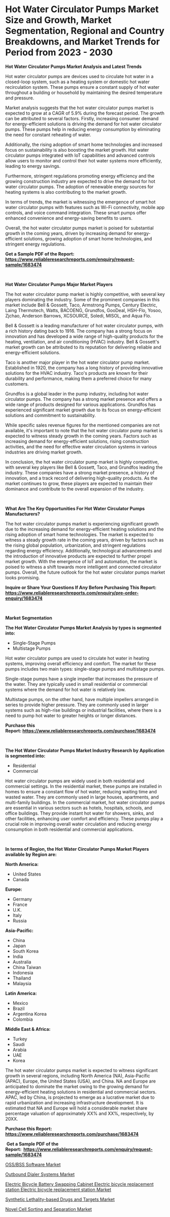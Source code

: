 <p><h1>Hot Water Circulator Pumps Market Size and Growth, Market Segmentation, Regional and Country Breakdowns, and Market Trends for Period from 2023 -  2030</h1></p><p><strong>Hot Water Circulator Pumps Market Analysis and Latest Trends</strong></p>
<p><p>Hot water circulator pumps are devices used to circulate hot water in a closed-loop system, such as a heating system or domestic hot water recirculation system. These pumps ensure a constant supply of hot water throughout a building or household by maintaining the desired temperature and pressure.</p><p>Market analysis suggests that the hot water circulator pumps market is expected to grow at a CAGR of 5.9% during the forecast period. The growth can be attributed to several factors. Firstly, increasing consumer demand for energy-efficient solutions is driving the demand for hot water circulator pumps. These pumps help in reducing energy consumption by eliminating the need for constant reheating of water.</p><p>Additionally, the rising adoption of smart home technologies and increased focus on sustainability is also boosting the market growth. Hot water circulator pumps integrated with IoT capabilities and advanced controls allow users to monitor and control their hot water systems more efficiently, leading to energy savings.</p><p>Furthermore, stringent regulations promoting energy efficiency and the growing construction industry are expected to drive the demand for hot water circulator pumps. The adoption of renewable energy sources for heating systems is also contributing to the market growth.</p><p>In terms of trends, the market is witnessing the emergence of smart hot water circulator pumps with features such as Wi-Fi connectivity, mobile app controls, and voice command integration. These smart pumps offer enhanced convenience and energy-saving benefits to users.</p><p>Overall, the hot water circulator pumps market is poised for substantial growth in the coming years, driven by increasing demand for energy-efficient solutions, growing adoption of smart home technologies, and stringent energy regulations.</p></p>
<p><strong>Get a Sample PDF of the Report:&nbsp; <a href="https://www.reliableresearchreports.com/enquiry/request-sample/1683474">https://www.reliableresearchreports.com/enquiry/request-sample/1683474</a></strong></p>
<p>&nbsp;</p>
<p><strong>Hot Water Circulator Pumps Major Market Players</strong></p>
<p><p>The hot water circulator pump market is highly competitive, with several key players dominating the industry. Some of the prominent companies in this market include Bell & Gossett, Taco, Armstrong Pumps, Century Electric, Laing Thermotech, Watts, BACOENG, Grundfos, GooDeal, HSH-Flo, Yosoo, Zjchao, Anderson Barrows, XCSOURCE, Soledi, MISOL, and Aqua Flo.</p><p>Bell & Gossett is a leading manufacturer of hot water circulator pumps, with a rich history dating back to 1916. The company has a strong focus on innovation and has developed a wide range of high-quality products for the heating, ventilation, and air conditioning (HVAC) industry. Bell & Gossett's market growth can be attributed to its reputation for delivering reliable and energy-efficient solutions.</p><p>Taco is another major player in the hot water circulator pump market. Established in 1920, the company has a long history of providing innovative solutions for the HVAC industry. Taco's products are known for their durability and performance, making them a preferred choice for many customers.</p><p>Grundfos is a global leader in the pump industry, including hot water circulator pumps. The company has a strong market presence and offers a wide range of products designed for various applications. Grundfos has experienced significant market growth due to its focus on energy-efficient solutions and commitment to sustainability.</p><p>While specific sales revenue figures for the mentioned companies are not available, it's important to note that the hot water circulator pump market is expected to witness steady growth in the coming years. Factors such as increasing demand for energy-efficient solutions, rising construction activities, and the need for effective water circulation systems in various industries are driving market growth.</p><p>In conclusion, the hot water circulator pump market is highly competitive, with several key players like Bell & Gossett, Taco, and Grundfos leading the industry. These companies have a strong market presence, a history of innovation, and a track record of delivering high-quality products. As the market continues to grow, these players are expected to maintain their dominance and contribute to the overall expansion of the industry.</p></p>
<p>&nbsp;</p>
<p><strong>What Are The Key Opportunities For Hot Water Circulator Pumps Manufacturers?</strong></p>
<p><p>The hot water circulator pumps market is experiencing significant growth due to the increasing demand for energy-efficient heating solutions and the rising adoption of smart home technologies. The market is expected to witness a steady growth rate in the coming years, driven by factors such as the rising global population, urbanization, and stringent regulations regarding energy efficiency. Additionally, technological advancements and the introduction of innovative products are expected to further propel market growth. With the emergence of IoT and automation, the market is poised to witness a shift towards more intelligent and connected circulator pumps. Overall, the future outlook for the hot water circulator pumps market looks promising.</p></p>
<p><strong>Inquire or Share Your Questions If Any Before Purchasing This Report: <a href="https://www.reliableresearchreports.com/enquiry/pre-order-enquiry/1683474">https://www.reliableresearchreports.com/enquiry/pre-order-enquiry/1683474</a></strong></p>
<p>&nbsp;</p>
<p><strong>Market Segmentation</strong></p>
<p><strong>The Hot Water Circulator Pumps Market Analysis by types is segmented into:</strong></p>
<p><ul><li>Single-Stage Pumps</li><li>Multistage Pumps</li></ul></p>
<p><p>Hot water circulator pumps are used to circulate hot water in heating systems, improving overall efficiency and comfort. The market for these pumps includes two main types: single-stage pumps and multistage pumps. </p><p>Single-stage pumps have a single impeller that increases the pressure of the water. They are typically used in small residential or commercial systems where the demand for hot water is relatively low. </p><p>Multistage pumps, on the other hand, have multiple impellers arranged in series to provide higher pressure. They are commonly used in larger systems such as high-rise buildings or industrial facilities, where there is a need to pump hot water to greater heights or longer distances.</p></p>
<p><strong>Purchase this Report:&nbsp;<a href="https://www.reliableresearchreports.com/purchase/1683474">https://www.reliableresearchreports.com/purchase/1683474</a></strong></p>
<p>&nbsp;</p>
<p><strong>The Hot Water Circulator Pumps Market Industry Research by Application is segmented into:</strong></p>
<p><ul><li>Residential</li><li>Commercial</li></ul></p>
<p><p>Hot water circulator pumps are widely used in both residential and commercial settings. In the residential market, these pumps are installed in homes to ensure a constant flow of hot water, reducing waiting time and wasted water. They are commonly used in large houses, apartments, and multi-family buildings. In the commercial market, hot water circulator pumps are essential in various sectors such as hotels, hospitals, schools, and office buildings. They provide instant hot water for showers, sinks, and other facilities, enhancing user comfort and efficiency. These pumps play a crucial role in improving overall water circulation and reducing energy consumption in both residential and commercial applications.</p></p>
<p>&nbsp;</p>
<p><strong>In terms of Region, the Hot Water Circulator Pumps Market Players available by Region are:</strong></p>
<p>
    <p> <strong> North America: </strong>
        <ul>
            <li>United States</li>
            <li>Canada</li>
        </ul>
        </p> 
    <p> <strong> Europe: </strong>
        <ul>
            <li>Germany</li>
            <li>France</li>
            <li>U.K.</li>
            <li>Italy</li>
            <li>Russia</li>
        </ul>
        </p> 
    <p> <strong> Asia-Pacific: </strong>
        <ul>
            <li>China</li>
            <li>Japan</li>
            <li>South Korea</li>
            <li>India</li>
            <li>Australia</li>
            <li>China Taiwan</li>
            <li>Indonesia</li>
            <li>Thailand</li>
            <li>Malaysia</li>
        </ul>
        </p> 
    <p> <strong> Latin America: </strong>
        <ul>
            <li>Mexico</li>
            <li>Brazil</li>
            <li>Argentina Korea</li>
            <li>Colombia</li>
        </ul>
        </p> 
    <p> <strong> Middle East & Africa: </strong>
        <ul>
            <li>Turkey</li>
            <li>Saudi</li>
            <li>Arabia</li>
            <li>UAE</li>
            <li>Korea</li>
        </ul>
    </p>
    </p>
<p><p>The hot water circulator pumps market is expected to witness significant growth in several regions, including North America (NA), Asia-Pacific (APAC), Europe, the United States (USA), and China. NA and Europe are anticipated to dominate the market owing to the growing demand for energy-efficient heating solutions in residential and commercial sectors. APAC, led by China, is projected to emerge as a lucrative market due to rapid urbanization and increasing infrastructure development. It is estimated that NA and Europe will hold a considerable market share percentage valuation of approximately XX% and XX%, respectively, by 20XX.</p></p>
<p><strong>Purchase this Report: <a href="https://www.reliableresearchreports.com/purchase/1683474">https://www.reliableresearchreports.com/purchase/1683474</a></strong></p>
<p>&nbsp;<strong>Get a Sample PDF of the Report:&nbsp;&nbsp;<a href="https://www.reliableresearchreports.com/enquiry/request-sample/1683474">https://www.reliableresearchreports.com/enquiry/request-sample/1683474</a></strong></p>
<p><strong></strong></p>
<p><p><a href="https://www.linkedin.com/pulse/ossbss-software-market-size-growth-forecast-from-2023-2030/">OSS/BSS Software Market</a></p><p><a href="https://www.linkedin.com/pulse/outbound-dialer-systems-market-size-growth-forecast-from/">Outbound Dialer Systems Market</a></p><p><a href="https://github.com/gshchiplitsov/Market-Research-Report-List-1/blob/main/electric-bicycle-battery-swapping-cabinet-electric-bicycle-replacement-station-electric-bicycle-replacement-station-market.md">Electric Bicycle Battery Swapping Cabinet
Electric bicycle replacement station
Electric bicycle replacement station Market</a></p><p><a href="https://medium.com/@bonniehoppe2023/synthetic-lethality-based-drugs-and-targets-market-size-market-outlook-and-market-forecast-2023-c9af78975d14">Synthetic Lethality-based Drugs and Targets Market</a></p><p><a href="https://medium.com/@jenniferwhite656/novel-cell-sorting-and-separation-market-report-reveals-the-latest-trends-and-growth-opportunities-c03d14f96f36">Novel Cell Sorting and Separation Market</a></p></p>